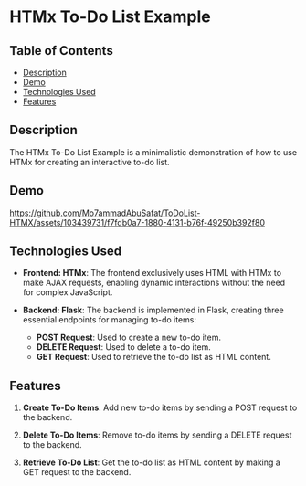 # HTMx To-Do List Example

## Table of Contents

- [Description](#description)
- [Demo](#demo)
- [Technologies Used](#technologies-used)
- [Features](#features)

## Description

The HTMx To-Do List Example is a minimalistic demonstration of how to use HTMx for creating an interactive to-do list.

## Demo

https://github.com/Mo7ammadAbuSafat/ToDoList-HTMX/assets/103439731/f7fdb0a7-1880-4131-b76f-49250b392f80

## Technologies Used

- **Frontend: HTMx**: The frontend exclusively uses HTML with HTMx to make AJAX requests, enabling dynamic interactions without the need for complex JavaScript.

- **Backend: Flask**: The backend is implemented in Flask, creating three essential endpoints for managing to-do items:
  - **POST Request**: Used to create a new to-do item.
  - **DELETE Request**: Used to delete a to-do item.
  - **GET Request**: Used to retrieve the to-do list as HTML content.

## Features

1. **Create To-Do Items**: Add new to-do items by sending a POST request to the backend.

2. **Delete To-Do Items**: Remove to-do items by sending a DELETE request to the backend.

3. **Retrieve To-Do List**: Get the to-do list as HTML content by making a GET request to the backend.
